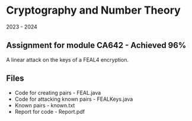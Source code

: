# Cryptography and Number Theory

2023 - 2024

## Assignment for module CA642 - Achieved 96%

A linear attack on the keys of a FEAL4 encryption.

## Files
- Code for creating pairs - FEAL.java
- Code for attacking known pairs - FEALKeys.java
- Known pairs - known.txt
- Report for code - Report.pdf
